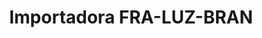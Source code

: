 ---
title: "Importadora FRA-LUZ-BRAN"
url: /cochabamba/importadora-fra-luz-bran/
shop: cuarto de baño
---